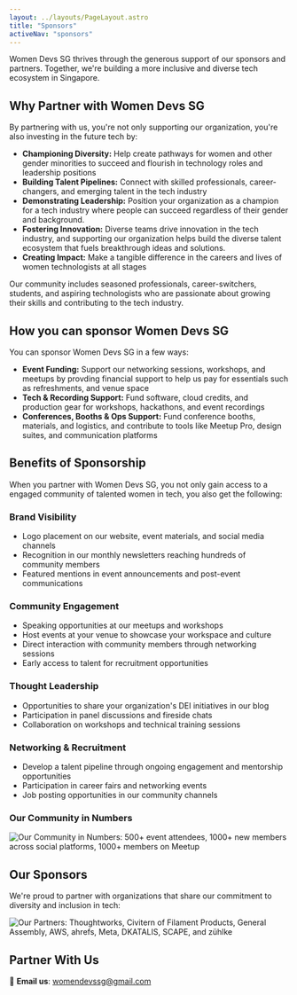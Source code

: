 ```yaml
---
layout: ../layouts/PageLayout.astro
title: "Sponsors"
activeNav: "sponsors"
---
```


Women Devs SG thrives through the generous support of our sponsors and partners. Together, we're building a more inclusive and diverse tech ecosystem in Singapore.

## Why Partner with Women Devs SG

By partnering with us, you're not only supporting our organization, you're also investing in the future tech by:

- **Championing Diversity:** Help create pathways for women and other gender minorities to succeed and flourish in technology roles and leadership positions
- **Building Talent Pipelines:** Connect with skilled professionals, career-changers, and emerging talent in the tech industry
- **Demonstrating Leadership:** Position your organization as a champion for a tech industry where people can succeed regardless of their gender and background. 
- **Fostering Innovation:** Diverse teams drive innovation in the tech industry, and supporting our organization helps build the diverse talent ecosystem that fuels breakthrough ideas and solutions. 
- **Creating Impact:** Make a tangible difference in the careers and lives of women technologists at all stages

Our community includes seasoned professionals, career-switchers, students, and aspiring technologists who are passionate about growing their skills and contributing to the tech industry.

## How you can sponsor Women Devs SG

You can sponsor Women Devs SG in a few ways:

- **Event Funding:** Support our networking sessions, workshops, and meetups by provding financial support to help us pay for essentials such as refreshments, and venue space
- **Tech & Recording Support:** Fund software, cloud credits, and production gear for workshops, hackathons, and event recordings
- **Conferences, Booths & Ops Support:** Fund conference booths, materials, and logistics, and contribute to tools like Meetup Pro, design suites, and communication platforms

## Benefits of Sponsorship

When you partner with Women Devs SG, you not only gain access to a engaged community of talented women in tech, you also get the following:

### Brand Visibility

- Logo placement on our website, event materials, and social media channels
- Recognition in our monthly newsletters reaching hundreds of community members
- Featured mentions in event announcements and post-event communications

### Community Engagement

- Speaking opportunities at our meetups and workshops
- Host events at your venue to showcase your workspace and culture
- Direct interaction with community members through networking sessions
- Early access to talent for recruitment opportunities

### Thought Leadership

- Opportunities to share your organization's DEI initiatives in our blog
- Participation in panel discussions and fireside chats
- Collaboration on workshops and technical training sessions

### Networking & Recruitment

- Develop a talent pipeline through ongoing engagement and mentorship opportunities
- Participation in career fairs and networking events
- Job posting opportunities in our community channels

### Our Community in Numbers

<div class="impact-gallery">
  <img src="/assets/community-numbers.png" alt="Our Community in Numbers: 500+ event attendees, 1000+ new members across social platforms, 1000+ members on Meetup"/> 
</div>

## Our Sponsors

We're proud to partner with organizations that share our commitment to diversity and inclusion in tech:
<div class="sponsor-gallery">
  <img src="/assets/sponsors.png" alt="Our Partners: Thoughtworks, Civitern of Filament Products, General Assembly, AWS, ahrefs, Meta, DKATALIS, SCAPE, and zühlke"/>
</div>

## Partner With Us

📧 **Email us**: [womendevssg@gmail.com](mailto:womendevssg@gmail.com?subject=Sponsorship%20Inquiry)